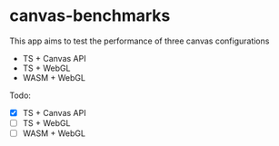 # canvas-benchmarks

This app aims to test the performance of three canvas configurations

- TS + Canvas API
- TS + WebGL
- WASM + WebGL

Todo:

- [x] TS + Canvas API
- [ ] TS + WebGL
- [ ] WASM + WebGL
